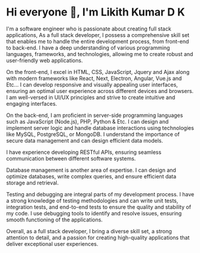 # Hi everyone :wave:, I'm Likith Kumar D K

I'm a software engineer who is passionate about creating full stack applications, As a full stack developer, I possess a comprehensive skill set that enables me to handle the entire development process, from front-end to back-end. I have a deep understanding of various programming languages, frameworks, and technologies, allowing me to create robust and user-friendly web applications.

On the front-end, I excel in HTML, CSS, JavaScript, Jquery and Ajax along with modern frameworks like React, Next, Electron, Angular, Vue.js and Etc... I can develop responsive and visually appealing user interfaces, ensuring an optimal user experience across different devices and browsers. I am well-versed in UI/UX principles and strive to create intuitive and engaging interfaces.

On the back-end, I am proficient in server-side programming languages such as JavaScript (Node.js), PHP, Python & Etc. I can design and implement server logic and handle database interactions using technologies like MySQL, PostgreSQL, or MongoDB. I understand the importance of secure data management and can design efficient data models.

I have experience developing RESTful APIs, ensuring seamless communication between different software systems.

Database management is another area of expertise. I can design and optimize databases, write complex queries, and ensure efficient data storage and retrieval.

Testing and debugging are integral parts of my development process. I have a strong knowledge of testing methodologies and can write unit tests, integration tests, and end-to-end tests to ensure the quality and stability of my code. I use debugging tools to identify and resolve issues, ensuring smooth functioning of the applications.

Overall, as a full stack developer, I bring a diverse skill set, a strong attention to detail, and a passion for creating high-quality applications that deliver exceptional user experiences.
